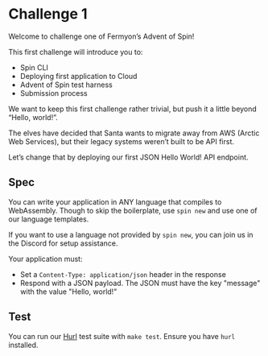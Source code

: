 # Challenge 1

Welcome to challenge one of Fermyon’s Advent of Spin!

This first challenge will introduce you to:

- Spin CLI
- Deploying first application to Cloud
- Advent of Spin test harness
- Submission process

We want to keep this first challenge rather trivial, but push it a little beyond “Hello, world!”.

The elves have decided that Santa wants to migrate away from AWS (Arctic Web Services), but their legacy systems weren’t built to be API first.

Let’s change that by deploying our first JSON Hello World! API endpoint.

## Spec

You can write your application in ANY language that compiles to WebAssembly. Though to skip the boilerplate, use `spin new` and use one of our language templates.

If you want to use a language not provided by `spin new`, you can join us in the Discord for setup assistance.

Your application must:

- Set a `Content-Type: application/json` header in the response
- Respond with a JSON payload. The JSON must have the key "message" with the value "Hello, world!"

## Test

You can run our [Hurl](https://hurl.dev) test suite with `make test`. Ensure you have `hurl` installed.
